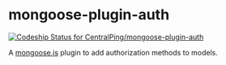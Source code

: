 mongoose-plugin-auth
====================

[ ![Codeship Status for CentralPing/mongoose-plugin-auth](https://codeship.com/projects/f3542f70-4b40-0132-ba3a-3e5cf71b5945/status)](https://codeship.com/projects/46700)

A [mongoose.js](https://github.com/LearnBoost/mongoose/) plugin to add authorization methods to models.
